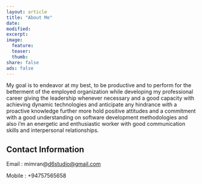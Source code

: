 ```yaml
---
layout: article
title: "About Me"
date: 
modified: 
excerpt:
image:
  feature:
  teaser:
  thumb:
share: false
ads: false
---
```


My goal is to endeavor at my best, to be productive and to perform for the betterment of the 
employed organization while developing my professional career giving the leadership whenever 
necessary and a good capacity with achieving dynamic technologies and anticipate any hindrance 
with a proactive knowledge further more hold positive attitudes and a commitment with a good 
understanding on software development methodologies and also i’m an energetic and enthusiastic 
worker with good communication skills and interpersonal relationships.

## Contact Information
Email  : mimran@d6studio@gmail.com

Mobile : +94757565658